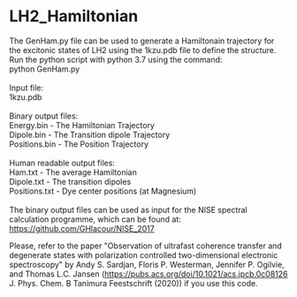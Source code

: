 # LH2_Hamiltonian
The GenHam.py file can be used to generate a Hamiltonain trajectory for the excitonic states of LH2 using the 1kzu.pdb file to define the structure. Run the python script with python 3.7 using the command:\
python GenHam.py\
\
Input file:\
1kzu.pdb\
\
Binary output files:\
Energy.bin - The Hamiltonian Trajectory\
Dipole.bin - The Transition dipole Trajectory\
Positions.bin - The Position Trajectory\
\
Human readable output files:\
Ham.txt - The average Hamiltonian\
Dipole.txt - The transition dipoles\
Positions.txt - Dye center positions (at Magnesium)\
\
The binary output files can be used as input for the NISE spectral calculation programme, which can be found at: https://github.com/GHlacour/NISE_2017

Please, refer to the paper "Observation of ultrafast coherence transfer and degenerate states with polarization controlled two-dimensional electronic spectroscopy" by Andy S. Sardjan, Floris P. Westerman, Jennifer P. Ogilvie, and Thomas L.C. Jansen (https://pubs.acs.org/doi/10.1021/acs.jpcb.0c08126 J. Phys. Chem. B Tanimura Feestschrift (2020)) if you use this code.
